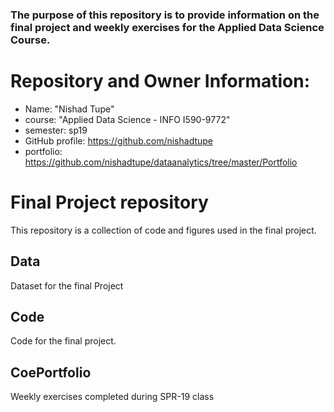 
### The purpose of this repository is to provide information on the final project and weekly exercises for the Applied Data Science Course.

# Repository and Owner Information:

  - Name: "Nishad Tupe"
  - course: "Applied Data Science - INFO I590-9772"
  - semester: sp19
  - GitHub profile: https://github.com/nishadtupe
  - portfolio: https://github.com/nishadtupe/dataanalytics/tree/master/Portfolio

# Final Project repository

This repository is a collection of code and figures used in the final project.

## Data 
Dataset for the final Project 

## Code
Code for the final project. 

## CoePortfolio
Weekly exercises completed during SPR-19 class
